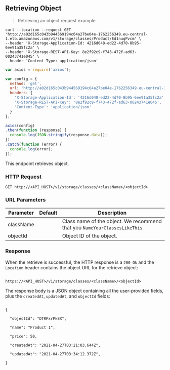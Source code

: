 ## Retrieving Object

> Retrieving an object request example

```shell
curl --location --request GET 'http://a02d165c043b944569194c64a27be04e-1762256349.eu-central-1.elb.amazonaws.com/v1/storage/classes/Product/Ed1nuqPvcm' \
--header 'X-Storage-Application-Id: 4216d048-ed22-4d70-8b95-6ee91a35fc2a' \
--header 'X-Storage-REST-API-Key: 8e2f92c9-f743-472f-ad63-00243741e045' \
--header 'Content-Type: application/json'
```

```javascript
var axios = require('axios');

var config = {
  method: 'get',
  url: 'http://a02d165c043b944569194c64a27be04e-1762256349.eu-central-1.elb.amazonaws.com/v1/storage/classes/Product/Ed1nuqPvcm',
  headers: {
    'X-Storage-Application-Id': '4216d048-ed22-4d70-8b95-6ee91a35fc2a',
    'X-Storage-REST-API-Key': '8e2f92c9-f743-472f-ad63-00243741e045',
    'Content-Type': 'application/json'
  }
};

axios(config)
.then(function (response) {
  console.log(JSON.stringify(response.data));
})
.catch(function (error) {
  console.log(error);
});
```

This endpoint retrieves object.

### HTTP Request

`GET http://<API_HOST>/v1/storage/classes/<className>/<objectId>`

### URL Parameters

Parameter | Default | Description
--------- | ------- | -----------
className |      | Class name of the object. We recommend that you `NameYourClassesLikeThis`
objectId |      | Object ID of the object.

### Response
When the retrieve is successful, the HTTP response is a `200 Ok` and the `Location` header contains the object URL for the retrieve object:

<code>
https://&lt;API_HOST&gt;/v1/storage/classes/&lt;className&gt;/&lt;objectId&gt;
</code>

The response body is a JSON object containing all the user-provided fields, plus the `createdAt`, `updatedAt`, and `objectId` fields:

<code>
{<br>
&nbsp;&nbsp;"objectId": "DTRPxrPkEX",<br>
&nbsp;&nbsp;"name": "Product 1",<br>
&nbsp;&nbsp;"price": 50,<br>
&nbsp;&nbsp;"createdAt": "2021-04-27T03:21:03.644Z",<br>
&nbsp;&nbsp;"updatedAt": "2021-04-27T03:34:12.372Z",<br>
}
</code>
